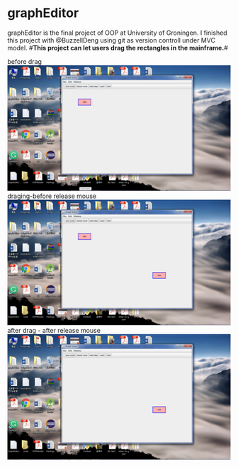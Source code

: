 # graphEditor
graphEditor is the final project of OOP at University of Groningen. I finished this project with @BuzzellDeng using git as version controll under MVC model.
#**This project can let users drag the rectangles in the mainframe.**#

before drag
![alt text](screenshots/drag_before.png "before drag")
draging-before release mouse
![alt text](screenshots/drag_ing.png "draging")
after drag - after release mouse
![alt text](screenshots/drag_after.png "after drag")


